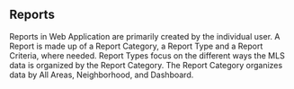 ## Reports

Reports in Web Application are primarily created by the individual user. A Report is made up of a Report Category, a Report Type and a Report Criteria, where needed. Report Types focus on the different ways the MLS data is organized by the Report Category. The Report Category organizes data by All Areas, Neighborhood, and Dashboard.

